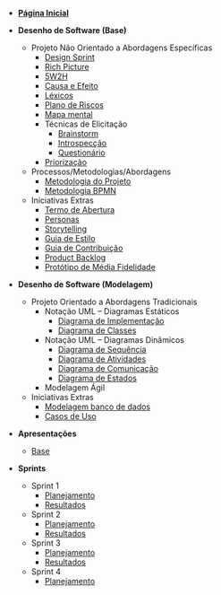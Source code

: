- [**Página Inicial**](/)

- **Desenho de Software (Base)**

  - Projeto Não Orientado a Abordagens Específicas
    - [Design Sprint](./pages/base/designSprint.md)
    - [Rich Picture](./pages/base/richPicture.md)
    - [5W2H](./pages/base/5w2h.md)
    - [Causa e Efeito](./pages/base/causaEefeito.md)
    - [Léxicos](./pages/base/lexicos.md)
    - [Plano de Riscos](./pages/base/planoRisco.md)
    - [Mapa mental](./pages/base/mapaMental.md)
    - Técnicas de Elicitação
      - [Brainstorm](./pages/base/brainstorm.md)
      - [Introspecção](./pages/base/introspeccao.md)
      - [Questionário](./pages/base/questionario.md)
    - [Priorização](./pages/base/moscow.md)
  - Processos/Metodologias/Abordagens
    - [Metodologia do Projeto](./pages/base/metodologia-do-projeto.md)
    - [Metodologia BPMN](./pages/base/BPMN.md)
  - Iniciativas Extras
    - [Termo de Abertura](./pages/base/termodeabertura.md)
    - [Personas](./pages/base/personas.md)
    - [Storytelling](./pages/base/storyboard.md)
    - [Guia de Estilo](./pages/base/GuiaEstilo.md)
    - [Guia de Contribuição](./pages/base/guia-contribuicao.md)
    - [Product Backlog](./pages/base/backlog.md)
    - [Protótipo de Média Fidelidade](./pages/base/prototipo.md)

- **Desenho de Software (Modelagem)**
    -   Projeto Orientado a Abordagens Tradicionais
        -   Notação UML – Diagramas Estáticos
            -   [Diagrama de Implementação](./pages/modelagem/diagramaImplementacao.md)
            -   [Diagrama de Classes](./pages/base/diagramaDeClasses.md)
        <!--    -   [Diagrama de Pacotes](./pages/base/planoRisco.md)-->
        <!--    -   [Diagrama de Componentes](./pages/base/planoRisco.md)-->
        -   Notação UML – Diagramas Dinâmicos
            -   [Diagrama de Sequência](./pages/base/diagramaSequencia.md)  
            -   [Diagrama de Atividades](./pages/modelagem/diagramaAtividades.md)
            -   [Diagrama de Comunicação](./pages/modelagem/diagrama-comunicacao.md)
            -   [Diagrama de Estados](./pages/base/diagramaEstados.md)
        -   Modelagem Ágil
        <!--    -   [Product Backlog](./pages/base/planoRisco.md)-->
    -   Iniciativas Extras
        <!-- -   [Prototipo de Alta Fidelidade](./pages/base/planoRisco.md)-->
        -   [Modelagem banco de dados](./pages/base/modelagemBanco.md)
        -   [Casos de Uso](./pages/base/casosUso.md)
    
-   **Apresentações**
    -   [Base](./pages/Apresentacoes/base.md)
-   **Sprints**
    -   Sprint 1
        -   [Planejamento](./pages/sprints/sprint1/sprint_planning.md)
        -   [Resultados](./pages/sprints/sprint1/sprint_review.md)
    -   Sprint 2
        -   [Planejamento](./pages/sprints/sprint2/sprint_planning.md)
        -   [Resultados](./pages/sprints/sprint2/sprint_review.md)
    -   Sprint 3
        -   [Planejamento](./pages/sprints/sprint3/sprint_planning.md)
        -   [Resultados](./pages/sprints/sprint3/sprint_review.md)
    -   Sprint 4
        -   [Planejamento](./pages/sprints/sprint4/sprint_planning.md)
        <!-- -   [Resultados](./pages/sprints/sprint4/sprint_review.md)
    -   Sprint 5
        -   [Planejamento](./pages/sprints/sprint5/sprint_planning.md)
        -   [Resultados](./pages/sprints/sprint5/sprint_review.md)
    -   Sprint 6
        -   [Planejamento](./pages/sprints/sprint6/sprint_planning.md)
        -   [Resultados](./pages/sprints/sprint6/sprint_review.md)
    -   Sprint 7
        -   [Planejamento](./pages/sprints/sprint7/sprint_planning.md)
        -   [Resultados](./pages/sprints/sprint7/sprint_review.md)
    -   Sprint 8
        -   [Planejamento](./pages/sprints/sprint8/sprint_planning.md)
        -   [Resultados](./pages/sprints/sprint8/sprint_review.md)
    -   Sprint 9
        -   [Planejamento](./pages/sprints/sprint9/sprint_planning.md)
        -   [Resultados](./pages/sprints/sprint9/sprint_review.md)
    -   Sprint 10
        -   [Planejamento](./pages/sprints/sprint10/sprint_planning.md)
        -   [Resultados](./pages/sprints/sprint10/sprint_review.md)
    -   Sprint 11
        -   [Planejamento](./pages/sprints/sprint11/sprint_planning.md)
        -   [Resultados](./pages/sprints/sprint11/sprint_review.md)
    -   Sprint 12
        -   [Planejamento](./pages/sprints/sprint12/sprint_planning.md)
        -   [Resultados](./pages/sprints/sprint12/sprint_review.md) -->


<!-- -   **Desenho de Software (Padrões de Projeto)**

  - [GRASP](./pages/base/planoRisco.md)
  - GOFs
    - [Criacionais](./pages/base/planoRisco.md)
    - [Estruturais](./pages/base/planoRisco.md)
    - [Emergentes](./pages/base/planoRisco.md)
  - [Emergentes](./pages/base/planoRisco.md)
  - Iniciativas Extras
    - [EXTRA](./pages/base/planoRisco.md)

- **Arquitetura de Software & Reutilização**

  - [Documento de Arquitetura](./pages/base/planoRisco.md)
  - [Reutilização de Software](./pages/base/planoRisco.md)
  - Iniciativa Extras
    - [EXTRA](./pages/base/planoRisco.md) -->
